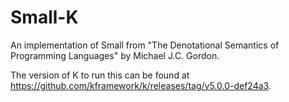 # Small-K

An implementation of Small from "The Denotational Semantics of Programming Languages" by Michael J.C. Gordon.

The version of K to run this can be found at https://github.com/kframework/k/releases/tag/v5.0.0-def24a3.